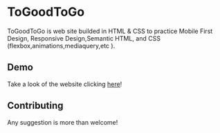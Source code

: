 # ToGoodToGo

ToGoodToGo is web site builded in HTML & CSS to practice Mobile First Design, Responsive Design,Semantic HTML, and CSS (flexbox,animations,mediaquery,etc ).

## Demo
Take a look of the website clicking [here](https://adaldin.github.io/adaldin.github.io./index.html)!


## Contributing
Any suggestion is more than welcome!
